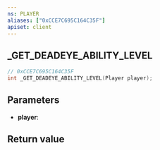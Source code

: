 ```yaml
---
ns: PLAYER
aliases: ["0xCCE7C695C164C35F"]
apiset: client
---
```

## _GET_DEADEYE_ABILITY_LEVEL

```c
// 0xCCE7C695C164C35F
int _GET_DEADEYE_ABILITY_LEVEL(Player player);
```


## Parameters
* **player**:

## Return value

